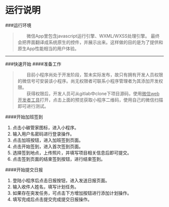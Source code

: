 # 运行说明
###运行环境
> 　　微信App里包含javascript运行引擎、WXML/WXSS处理引擎。
> 最终会把界面翻译成系统原生的控件，并展示出来。这样做的目的是为了提供和原生App性能相当的用户体验。
***

###快速开始
####准备工作
> 　　目前小程序尚处于开发阶段，暂未实际发布，故只有拥有开发人员权限的微信号可安装该小程序。尚无权限者可联系小程序管理者为其添加开发权限。  
> 　　获得权限后，开发人员可从gitlab中clone下项目源码，使用<u>微信web开发者工具</u>打开，点击上面的预览获取小程序二维码，使用自己的微信扫描即可进行测试。

####开始加班签到
1. 点击小碳管家图标，进入小程序。
2. 输入用户名密码进行登录操作。
3. 点击加班按钮，进入加班签到页面。
4. 点击开始签到，进入首次签到页面。
5. 选择签到地点，上传照片，并填写项目相关信息后即可提交。
6. 点击签到页面的结束签到按钮，进行结束签到。

####开始提交日报
1. 登陆小程序后点击日报按钮，进入发送日报页面。
2. 输入收件人姓名，填写计划任务。
3. 如果存在突发任务，可点击下方增加按钮进行添加计划操作。
4. 填写完成后点击提交完成提交日报操作。

